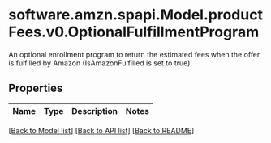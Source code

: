 # software.amzn.spapi.Model.productFees.v0.OptionalFulfillmentProgram
An optional enrollment program to return the estimated fees when the offer is fulfilled by Amazon (IsAmazonFulfilled is set to true).

## Properties

Name | Type | Description | Notes
------------ | ------------- | ------------- | -------------

[[Back to Model list]](../README.md#documentation-for-models) [[Back to API list]](../README.md#documentation-for-api-endpoints) [[Back to README]](../README.md)

